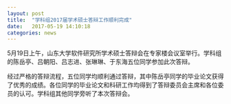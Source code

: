 ```yaml
---
layout: post
title:  "学科组2017届学术硕士答辩工作顺利完成"
date:   2017-05-19 14:10:18
categories: news
---
```


5月19日上午，山东大学软件研究所学术硕士答辩会在专家楼会议室举行。学科组的陈岳亭、吕朝阳、吕志进、张琳琳、于东海五位同学参加此次答辩。

经过严格的答辩流程，五位同学均顺利通过答辩，其中陈岳亭同学的毕业论文获得了优秀的成绩。各位同学的毕业论文和科研工作均得到了答辩委员会主席和各位委员的认可。学科组其他同学旁听了本次答辩会。

